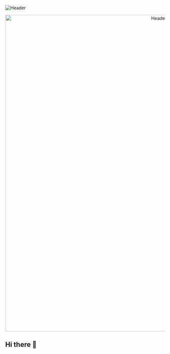 ![Header](https://raw.githubusercontent.com/cyd794506984/cyd794506984/main/Header.png)

<p align="center">
  <img src="https://raw.githubusercontent.com/cyd794506984/cyd794506984/main/Header.png" alt="Header Image" width="1000">
</p>

## Hi there 👋

<!--
**cyd794506984/cyd794506984** is a ✨ _special_ ✨ repository because its `README.md` (this file) appears on your GitHub profile.

Here are some ideas to get you started:

- 🔭 I’m currently working on ...
- 🌱 I’m currently learning ...
- 👯 I’m looking to collaborate on ...
- 🤔 I’m looking for help with ...
- 💬 Ask me about ...
- 📫 How to reach me: ...
- 😄 Pronouns: ...
- ⚡ Fun fact: ...
-->
